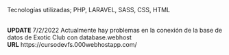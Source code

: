 <p>Tecnologías utilizadas; PHP, LARAVEL, SASS, CSS, HTML</p>
<br>
<strong>UPDATE</strong> 7/2/2022 Actualmente hay problemas en la conexión de la base de datos de Exotic Club con database.webhost
<br>
<strong>URL</strong> https://cursodevfs.000webhostapp.com/

